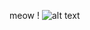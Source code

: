 meow !
![alt text](https://cdn.discordapp.com/attachments/888280038263382148/1272728061946888325/IMG_1472.png?ex=66d27160&is=66d11fe0&hm=869fff3f5c0e789ff5beab2df42ce5b1854945c6b50bfad6ed4a810bfcab1e5a&)
